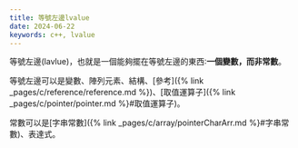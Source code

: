 ```yaml
---
title: 等號左邊lvalue
date: 2024-06-22
keywords: c++, lvalue
---
```


等號左邊(lavlue)，也就是一個能夠擺在等號左邊的東西∶**一個變數，而非常數**。

等號左邊可以是變數、陣列元素、結構、[參考]({% link _pages/c/reference/reference.md %})、[取值運算子]({% link _pages/c/pointer/pointer.md %}#取值運算子)。

常數可以是[字串常數]({% link _pages/c/array/pointerCharArr.md %}#字串常數)、表達式。